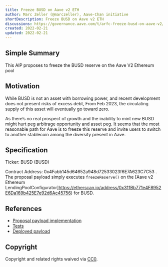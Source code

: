 ```yaml
---
title: Freeze BUSD on Aave v2 ETH
author: Marc Zeller (@marczeller), Aave-Chan initiative
shortDescription: Freeze BUSD on Aave v2 ETH
discussions: https://governance.aave.com/t/arfc-freeze-busd-on-aave-v2/11842
created: 2022-02-21
updated: 2022-02-21
---
```


## Simple Summary

This AIP proposes to freeze the BUSD reserve on the Aave V2 Ethereum pool 

## Motivation

While BUSD is not an asset with borrowing power, and recent development does not present risks of excess debt, From Feb 2023, the circulating supply of this asset will eventually go toward zero.

As there’s no real prospect of growth and the inability to mint new BUSD might hurt peg arbitrage opportunity and asset peg. It seems that the most reasonable path for Aave is to freeze this reserve and invite users to switch to another stablecoin among the diversity present in Aave.

## Specification

Ticker: BUSD (BUSD)

Contract Address: 0x4Fabb145d64652a948d72533023f6E7A623C7C53
.
The proposal payload simply executes `freezeReserve()` on the [Aave v2 Ethereum LendingPoolConfigurator]https://etherscan.io/address/0x311Bb771e4F8952E6Da169b425E7e92d6Ac45756) for BUSD.

## References

- [Proposal payload implementation](https://github.com/bgd-labs/aave-v3-crosschain-listing-template/blob/master/src/contracts/mainnet/AaveV2EthFreezeBUSD.sol)
- [Tests](https://github.com/bgd-labs/aave-v3-crosschain-listing-template/blob/master/src/test/mainnet/AaveV2EthBUSDFreezeTest.t.sol)
- [Deployed payload](https://etherscan.io/address/0x9c4bf756e2d8da301121b036958f6b3fcd0fe801#code)

## Copyright

Copyright and related rights waived via [CC0](https://creativecommons.org/publicdomain/zero/1.0/).
